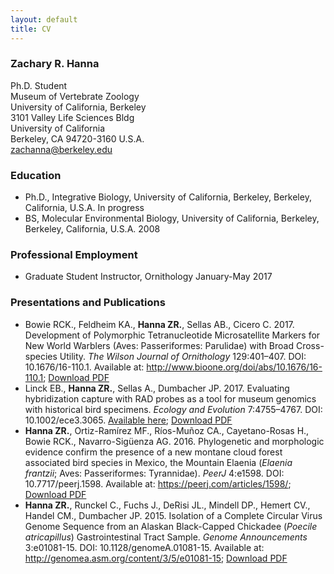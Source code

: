 ```yaml
---
layout: default
title: CV
---
```

### Zachary R. Hanna
Ph.D. Student  
Museum of Vertebrate Zoology  
University of California, Berkeley  
3101 Valley Life Sciences Bldg  
University of California  
Berkeley, CA 94720-3160 U.S.A.  
zachanna@berkeley.edu  

### Education
* Ph.D., Integrative Biology, University of California, Berkeley, Berkeley, California, U.S.A. In progress  
* BS, Molecular Environmental Biology, University of California, Berkeley, Berkeley, California, U.S.A. 2008  

### Professional Employment
* Graduate Student Instructor, Ornithology January-May 2017  			
		
### Presentations and Publications
* Bowie RCK., Feldheim KA., **Hanna ZR.**, Sellas AB., Cicero C. 2017. Development of Polymorphic Tetranucleotide Microsatellite Markers for New World Warblers (Aves: Passeriformes: Parulidae) with Broad Cross-species Utility. *The Wilson Journal of Ornithology* 129:401–407. DOI: 10.1676/16-110.1. Available at: <http://www.bioone.org/doi/abs/10.1676/16-110.1>; [Download PDF](../files/Bowie_et_al_2017_Development_of_Polymorphic_Tetranucleotide_Microsa.pdf)
* Linck EB., **Hanna ZR.**, Sellas A., Dumbacher JP. 2017. Evaluating hybridization capture with RAD probes as a tool for museum genomics with historical bird specimens. *Ecology and Evolution* 7:4755–4767. DOI: 10.1002/ece3.3065. [Available here](http://onlinelibrary.wiley.com/doi/10.1002/ece3.3065/abstract); [Download PDF](../files/)
* **Hanna ZR.**, Ortiz-Ramírez MF., Ríos-Muñoz CA., Cayetano-Rosas H., Bowie RCK., Navarro-Sigüenza AG. 2016. Phylogenetic and morphologic evidence confirm the presence of a new montane cloud forest associated bird species in Mexico, the Mountain Elaenia (*Elaenia frantzii*; Aves: Passeriformes: Tyrannidae). *PeerJ* 4:e1598. DOI: 10.7717/peerj.1598. Available at: <https://peerj.com/articles/1598/>; [Download PDF](../files/)
* **Hanna ZR.**, Runckel C., Fuchs J., DeRisi JL., Mindell DP., Hemert CV., Handel CM., Dumbacher JP. 2015. Isolation of a Complete Circular Virus Genome Sequence from an Alaskan Black-Capped Chickadee (*Poecile atricapillus*) Gastrointestinal Tract Sample. *Genome Announcements* 3:e01081-15. DOI: 10.1128/genomeA.01081-15. Available at: <http://genomea.asm.org/content/3/5/e01081-15>; [Download PDF](../files)
